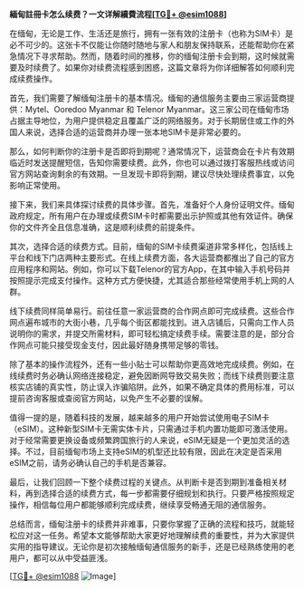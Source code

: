 **緬甸註冊卡怎么续费？一文详解續費流程[[TG💪+ @esim1088](https://t.me/s/esim1088)]**

在缅甸，无论是工作、生活还是旅行，拥有一张有效的注册卡（也称为SIM卡）是必不可少的。这张卡不仅能让你随时随地与家人和朋友保持联系，还能帮助你在紧急情况下寻求帮助。然而，随着时间的推移，你的缅甸注册卡会到期，这时候就需要及时续费了。如果你对续费流程感到困惑，这篇文章将为你详细解答如何顺利完成续费操作。

首先，我们需要了解缅甸注册卡的基本情况。缅甸的通信服务主要由三家运营商提供：Mytel、Ooredoo Myanmar 和 Telenor Myanmar。这三家公司在缅甸市场占据主导地位，为用户提供稳定且覆盖广泛的网络服务。对于长期居住或工作的外国人来说，选择合适的运营商并办理一张本地SIM卡是非常必要的。

那么，如何判断你的注册卡是否即将到期呢？通常情况下，运营商会在卡片有效期临近时发送提醒短信，告知你需要续费。此外，你也可以通过拨打客服热线或访问官方网站查询剩余的有效期。一旦发现卡即将到期，建议尽快处理续费事宜，以免影响正常使用。

接下来，我们来具体探讨续费的具体步骤。首先，准备好个人身份证明文件。缅甸政府规定，所有用户在办理或续费SIM卡时都需要出示护照或其他有效证件。确保你的文件齐全且信息准确，这是顺利续费的前提条件。

其次，选择合适的续费方式。目前，缅甸的SIM卡续费渠道非常多样化，包括线上平台和线下门店两种主要形式。在线上续费方面，各大运营商都推出了自己的官方应用程序和网站。例如，你可以下载Telenor的官方App，在其中输入手机号码并按照提示完成支付操作。这种方式方便快捷，尤其适合那些经常使用手机上网的人群。

线下续费同样简单易行。前往任意一家运营商的合作网点即可完成续费。这些合作网点遍布城市的大街小巷，几乎每个街区都能找到。进入店铺后，只需向工作人员说明你的需求，并提交所需材料，即可轻松搞定续费手续。需要注意的是，部分合作网点可能只接受现金支付，因此最好随身携带足够的零钱。

除了基本的操作流程外，还有一些小贴士可以帮助你更高效地完成续费。例如，在线续费时务必确认网络连接稳定，避免因断网导致交易失败；而线下续费则要注意核实店铺的真实性，防止误入诈骗陷阱。此外，如果不确定具体的费用标准，可以提前咨询客服或查阅官方网站，以免产生不必要的误解。

值得一提的是，随着科技的发展，越来越多的用户开始尝试使用电子SIM卡（eSIM）。这种新型SIM卡无需实体卡片，只需通过手机内置功能即可激活使用。对于经常需要更换设备或频繁跨国旅行的人来说，eSIM无疑是一个更加灵活的选择。不过，目前缅甸市场上支持eSIM的机型还比较有限，因此在决定是否采用eSIM之前，请务必确认自己的手机是否兼容。

最后，让我们回顾一下整个续费过程的关键点。从判断卡是否到期到准备相关材料，再到选择合适的续费方式，每一步都需要仔细规划和执行。只要严格按照规定操作，相信每位用户都能够顺利完成续费，继续享受畅通无阻的通信服务。

总结而言，缅甸注册卡的续费并非难事，只要你掌握了正确的流程和技巧，就能轻松应对这一任务。希望本文能够帮助大家更好地理解续费的重要性，并为大家提供实用的指导建议。无论你是初次接触缅甸通信服务的新手，还是已经熟练使用的老用户，都可以从中受益匪浅。

[[TG💪+ @esim1088](https://t.me/s/esim1088) ![Image](https://i.postimg.cc/4NQfJmqS/Snipaste-2025-05-13-00-14-12.png)]